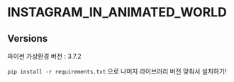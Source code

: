 # INSTAGRAM_IN_ANIMATED_WORLD

## Versions

파이썬 가상환경 버전 : 3.7.2

`pip install -r requirements.txt` 으로 나머지 라이브러리 버전 맞춰서 설치하기!

